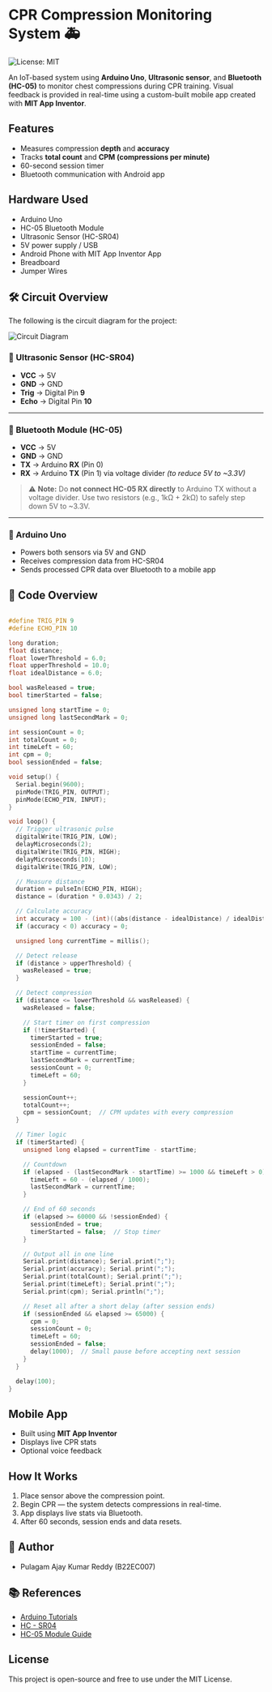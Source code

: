 # CPR Compression Monitoring System 🚑
![License: MIT](https://img.shields.io/badge/License-MIT-yellow.svg)

An IoT-based system using **Arduino Uno**, **Ultrasonic sensor**, and **Bluetooth (HC-05)** to monitor chest compressions during CPR training. Visual feedback is provided in real-time using a custom-built mobile app created with **MIT App Inventor**.

## Features
- Measures compression **depth** and **accuracy**
- Tracks **total count** and **CPM (compressions per minute)**
- 60-second session timer
- Bluetooth communication with Android app

## Hardware Used
- Arduino Uno
- HC-05 Bluetooth Module
- Ultrasonic Sensor (HC-SR04)
- 5V power supply / USB
- Android Phone with MIT App Inventor App
- Breadboard
- Jumper Wires

## 🛠️ Circuit Overview

The following is the circuit diagram for the project:

![Circuit Diagram](circuit_image.png)


### 🔹 Ultrasonic Sensor (HC-SR04)
- **VCC** → 5V  
- **GND** → GND  
- **Trig** → Digital Pin **9**  
- **Echo** → Digital Pin **10**

---

### 🔹 Bluetooth Module (HC-05)
- **VCC** → 5V  
- **GND** → GND  
- **TX** → Arduino **RX** (Pin 0)  
- **RX** → Arduino **TX** (Pin 1) via voltage divider *(to reduce 5V to ~3.3V)*

> ⚠️ **Note:** Do **not connect HC-05 RX directly** to Arduino TX without a voltage divider. Use two resistors (e.g., 1kΩ + 2kΩ) to safely step down 5V to ~3.3V.

---

### 🔹 Arduino Uno
- Powers both sensors via 5V and GND  
- Receives compression data from HC-SR04  
- Sends processed CPR data over Bluetooth to a mobile app

## 🧾 Code Overview

```cpp

#define TRIG_PIN 9
#define ECHO_PIN 10

long duration;
float distance;
float lowerThreshold = 6.0;
float upperThreshold = 10.0;
float idealDistance = 6.0;

bool wasReleased = true;
bool timerStarted = false;

unsigned long startTime = 0;
unsigned long lastSecondMark = 0;

int sessionCount = 0;
int totalCount = 0;
int timeLeft = 60;
int cpm = 0;
bool sessionEnded = false;

void setup() {
  Serial.begin(9600);
  pinMode(TRIG_PIN, OUTPUT);
  pinMode(ECHO_PIN, INPUT);
}

void loop() {
  // Trigger ultrasonic pulse
  digitalWrite(TRIG_PIN, LOW);
  delayMicroseconds(2);
  digitalWrite(TRIG_PIN, HIGH);
  delayMicroseconds(10);
  digitalWrite(TRIG_PIN, LOW);

  // Measure distance
  duration = pulseIn(ECHO_PIN, HIGH);
  distance = (duration * 0.0343) / 2;

  // Calculate accuracy
  int accuracy = 100 - (int)((abs(distance - idealDistance) / idealDistance) * 100.0);
  if (accuracy < 0) accuracy = 0;

  unsigned long currentTime = millis();

  // Detect release
  if (distance > upperThreshold) {
    wasReleased = true;
  }

  // Detect compression
  if (distance <= lowerThreshold && wasReleased) {
    wasReleased = false;

    // Start timer on first compression
    if (!timerStarted) {
      timerStarted = true;
      sessionEnded = false;
      startTime = currentTime;
      lastSecondMark = currentTime;
      sessionCount = 0;
      timeLeft = 60;
    }

    sessionCount++;
    totalCount++;
    cpm = sessionCount;  // CPM updates with every compression
  }

  // Timer logic
  if (timerStarted) {
    unsigned long elapsed = currentTime - startTime;

    // Countdown
    if (elapsed - (lastSecondMark - startTime) >= 1000 && timeLeft > 0) {
      timeLeft = 60 - (elapsed / 1000);
      lastSecondMark = currentTime;
    }

    // End of 60 seconds
    if (elapsed >= 60000 && !sessionEnded) {
      sessionEnded = true;
      timerStarted = false;  // Stop timer
    }

    // Output all in one line
    Serial.print(distance); Serial.print(";");
    Serial.print(accuracy); Serial.print(";");
    Serial.print(totalCount); Serial.print(";");
    Serial.print(timeLeft); Serial.print(";");
    Serial.print(cpm); Serial.println(";");

    // Reset all after a short delay (after session ends)
    if (sessionEnded && elapsed >= 65000) {
      cpm = 0;
      sessionCount = 0;
      timeLeft = 60;
      sessionEnded = false;
      delay(1000);  // Small pause before accepting next session
    }
  }

  delay(100);
}
```

## Mobile App
- Built using **MIT App Inventor**
- Displays live CPR stats
- Optional voice feedback

## How It Works
1. Place sensor above the compression point.
2. Begin CPR — the system detects compressions in real-time.
3. App displays live stats via Bluetooth.
4. After 60 seconds, session ends and data resets.


## 📌 Author

- Pulagam Ajay Kumar Reddy (B22EC007)


## 📚 References

- [Arduino Tutorials](https://www.arduino.cc/en/Tutorial/HomePage)
- [HC - SR04]( https://cdn.sparkfun.com/datasheets/Sensors/Proximity/HCSR04.pdf)
- [HC-05 Module Guide](https://lastminuteengineers.com/bluetooth-module-arduino-tutorial)


## License
This project is open-source and free to use under the MIT License.

